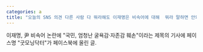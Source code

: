 ```yaml
---
categories: a
title: "오늘의 SNS 의견 다른 사람 다 뭐라해도 이재명은 비속어에 대해  뭐라 말하면 안되는거다"
---
```

이재명, 尹 비속어 논란에 "국민, 엄청난 굴욕감·자존감 훼손"이라는 제목의 기사에 페이스명 "굿모닝닥터"가 페이스북에 올린 글.